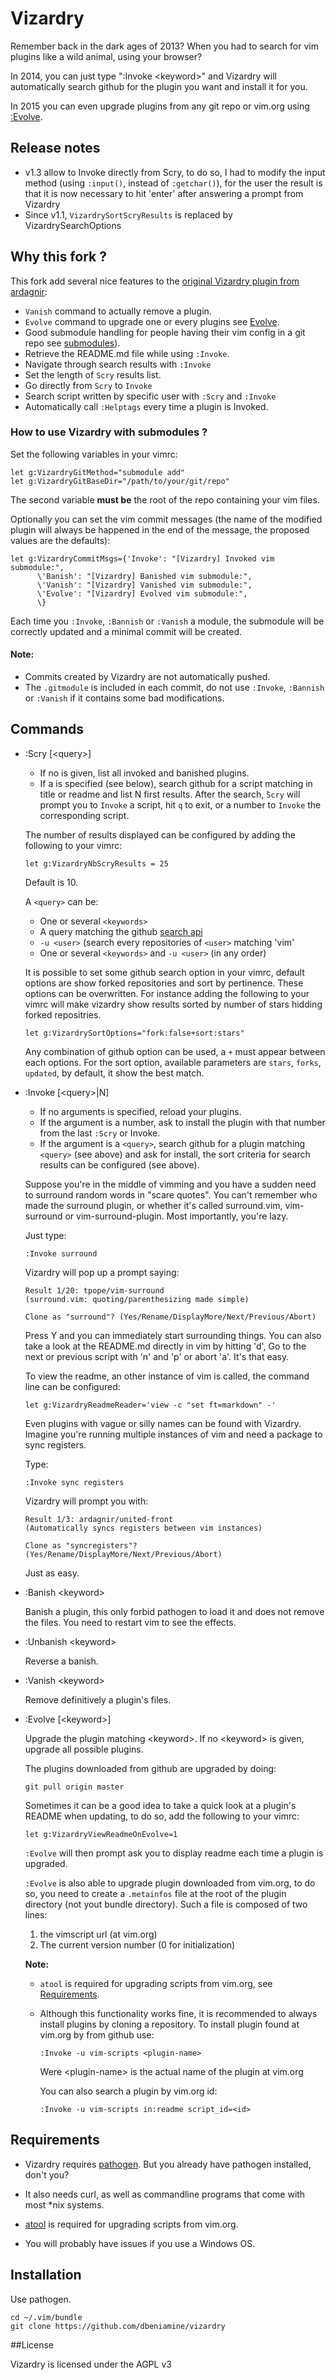 Vizardry
============

Remember back in the dark ages of 2013? When you had to search for vim plugins like a wild animal, using your browser?

In 2014, you can just type ":Invoke &lt;keyword&gt;" and Vizardry will automatically search github for the plugin you want and install it for you.

In 2015 you can even upgrade plugins from any git repo or vim.org using [:Evolve](#evolve).

## Release notes

* v1.3 allow to Invoke directly from Scry, to do so, I had to modify the input
  method (using `:input()`, instead of `:getchar()`), for the user the result
  is that it is now necessary to hit 'enter' after answering a prompt from
  Vizardry
* Since v1.1, `VizardrySortScryResults` is replaced by VizardrySearchOptions

## <a name="Fork">Why this fork ?</a>

This fork add several nice features to the [original Vizardry plugin from ardagnir](https://github.com/ardagnir/Vizardry):

+ `Vanish` command to actually remove a plugin.
+ `Evolve` command to upgrade one or every plugins see [Evolve](#evolve).
+ Good submodule handling for people having their vim config in a git repo
see [submodules](#submodules)).
+ Retrieve the README.md file while using `:Invoke`.
+ Navigate through search results with `:Invoke`
+ Set the length of `Scry` results list.
+ Go directly from `Scry`  to `Invoke`
+ Search script written by specific user with `:Scry` and `:Invoke`
+ Automatically call `:Helptags` every time a plugin is Invoked.

### <a name="submodules">How to use Vizardry with submodules ?</a>

Set the following variables in your vimrc:

    let g:VizardryGitMethod="submodule add"
    let g:VizardryGitBaseDir="/path/to/your/git/repo"

The second variable **must be** the root of the repo containing your vim
files.

Optionally you can set the vim commit messages (the name of the modified
plugin will always be happened in the end of the message, the proposed values
are the defaults):

    let g:VizardryCommitMsgs={'Invoke': "[Vizardry] Invoked vim submodule:",
          \'Banish': "[Vizardry] Banished vim submodule:",
          \'Vanish': "[Vizardry] Vanished vim submodule:",
          \'Evolve': "[Vizardry] Evolved vim submodule:",
          \}

Each time you `:Invoke`, `:Bannish` or `:Vanish` a module, the submodule will be correctly
updated and a minimal commit will be created.

#### Note:

+ Commits created by Vizardry are not automatically pushed.
+ The `.gitmodule` is included in each commit, do not use `:Invoke`, `:Bannish`
or `:Vanish` if it contains some bad modifications.


## Commands

+   :Scry [&lt;query&gt;]

    + If no <query> is given, list all invoked and banished plugins.
    + If a <query> is specified (see below), search github for a
    script matching <query> in title or readme and list N first results.
    After the search, ̀`Scry` will prompt you to `Invoke` a script, hit `q` to
    exit, or a number to `Invoke` the corresponding script.

    The number of results displayed can be configured by adding the following
    to your vimrc:

        let g:VizardryNbScryResults = 25

    Default is 10.

    A `<query>` can be:

    + One or several `<keywords>`
    + A query matching the github 
    [search api](https://developer.github.com/v3/search/#search-repositories)
    + `-u <user>` (search every repositories of `<user>` matching 'vim'
    + One or several `<keywords>` and `-u <user>` (in any order)

    It is possible to set some github search option in your vimrc, default
    options are show forked repositories and sort by pertinence. These options
    can be overwritten. For instance adding the following to your vimrc will
    make vizardry show results sorted by number of stars hidding forked
    repositries.

        let g:VizardrySortOptions="fork:false+sort:stars"

    Any combination of github option can be used, a `+` must appear between
    each options. For the sort option, available parameters are `stars`,
    `forks`, `updated`, by default, it show the best match.

+   :Invoke [&lt;query&gt;|N]

    + If no arguments is specified, reload your plugins.
    + If the argument is a number, ask to install the plugin with that
        number from the last `:Scry` or Invoke.
    + If the argument is a `<query>`, search github for a plugin matching
    `<query>` (see above)  and ask for install, the sort criteria for
    search results can be configured (see above).

    Suppose you're in the middle of vimming and you have a sudden need to surround
    random words in "scare quotes". You can't remember who made the surround
    plugin, or whether it's called surround.vim, vim-surround or
    vim-surround-plugin. Most importantly, you're lazy.


    Just type:

        :Invoke surround

    Vizardry will pop up a prompt saying:

        Result 1/20: tpope/vim-surround
        (surround.vim: quoting/parenthesizing made simple)

        Clone as "surround"? (Yes/Rename/DisplayMore/Next/Previous/Abort)

    Press Y and you can immediately start surrounding things.  You can also take a
    look at the README.md directly in vim by hitting 'd', Go to the next or
    previous script with 'n' and 'p' or abort 'a'. It's that easy.

    To view the readme, an other instance of vim is called, the command line can
    be configured:

        let g:VizardryReadmeReader='view -c "set ft=markdown" -'


    Even plugins with vague or silly names can be found with Vizardry. Imagine
    you're running multiple instances of vim and need a package to sync registers.

    Type:

        :Invoke sync registers

    Vizardry will prompt you with:

        Result 1/3: ardagnir/united-front
        (Automatically syncs registers between vim instances)

        Clone as "syncregisters"? (Yes/Rename/DisplayMore/Next/Previous/Abort)

    Just as easy.



+   :Banish &lt;keyword&gt;

    Banish a plugin, this only forbid pathogen to load it and does not remove
    the files. You need to restart vim to see the effects.

+   :Unbanish &lt;keyword&gt;

    Reverse a banish.

+   :Vanish &lt;keyword&gt;

    Remove definitively a plugin's files.

+   <a name="evolve">:Evolve  [&lt;keyword&gt;]</a>

    Upgrade the plugin matching &lt;keyword&gt;. If no &lt;keyword&gt; is given, upgrade
    all possible plugins.

    The plugins downloaded from github are upgraded by doing:

        git pull origin master

    Sometimes it can be a good idea to take a quick look at a plugin's README
    when updating, to do so, add the following to your vimrc:

        let g:VizardryViewReadmeOnEvolve=1

    `:Evolve` will then prompt ask you to display readme each time a plugin is
    upgraded.

    `:Evolve` is also able to upgrade plugin downloaded from vim.org, to do so,
    you need to create a `.metainfos` file at the root of the plugin directory
    (not yout bundle directory). Such a file is composed of two lines:

    1. the vimscript url (at vim.org)
    2. The current version number (0 for initialization)

    **Note:**

    +   `atool` is required for upgrading scripts from vim.org, see
        [Requirements](#requirements).
    +   Although this functionality works fine, it is recommended to always
        install plugins by cloning a repository. To install plugin found at
        vim.org by from github use:

            :Invoke -u vim-scripts <plugin-name>

        Were &lt;plugin-name&gt; is the actual name of the plugin at vim.org

        You can also search a plugin by vim.org id:

            :Invoke -u vim-scripts in:readme script_id=<id>

## Requirements
- Vizardry requires [pathogen](https://github.com/tpope/vim-pathogen). But you already have pathogen installed, don't you?

- It also needs curl, as well as commandline programs that come with most \*nix systems.

+ [atool](http://freecode.com/projects/atool) is required for upgrading scripts from vim.org.

- You will probably have issues if you use a Windows OS.

## Installation

Use pathogen.

    cd ~/.vim/bundle
    git clone https://github.com/dbeniamine/vizardry

##License

Vizardry is licensed under the AGPL v3
